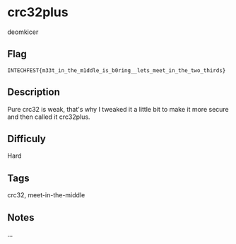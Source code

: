 # crc32plus

deomkicer

## Flag

```
INTECHFEST{m33t_in_the_m1ddle_is_b0ring__lets_meet_in_the_two_thirds}
```

## Description

Pure crc32 is weak, that's why I tweaked it a little bit to make it more secure and then called it crc32plus.

## Difficuly

Hard

## Tags

crc32, meet-in-the-middle

## Notes

...
